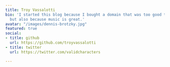 ```yaml
---
title: Troy Vassalotti
bio: 'I started this blog because I bought a domain that was too good to pass up,
  but also because music is great.'
avatar: "/images/dennis-brotzky.jpg"
featured: true
social:
- title: github
  url: https://github.com/troyvassalotti
- title: twitter
  url: https://twitter.com/validcharacters

---
```

